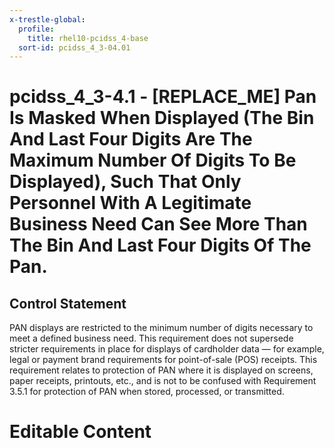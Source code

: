 ```yaml
---
x-trestle-global:
  profile:
    title: rhel10-pcidss_4-base
  sort-id: pcidss_4_3-04.01
---
```


# pcidss_4_3-4.1 - \[REPLACE_ME\] Pan Is Masked When Displayed (The Bin And Last Four Digits Are The Maximum Number Of Digits To Be Displayed), Such That Only Personnel With A Legitimate Business Need Can See More Than The Bin And Last Four Digits Of The Pan.

## Control Statement

PAN displays are restricted to the minimum number of digits necessary to meet a defined
business need. This requirement does not supersede stricter requirements in place for
displays of cardholder data — for example, legal or payment brand requirements for
point-of-sale (POS) receipts. This requirement relates to protection of PAN where it is
displayed on screens, paper receipts, printouts, etc., and is not to be confused with
Requirement 3.5.1 for protection of PAN when stored, processed, or transmitted.

# Editable Content

<!-- Make additions and edits below -->
<!-- The above represents the contents of the control as received by the profile, prior to additions. -->
<!-- If the profile makes additions to the control, they will appear below. -->
<!-- The above markdown may not be edited but you may edit the content below, and/or introduce new additions to be made by the profile. -->
<!-- If there is a yaml header at the top, parameter values may be edited. Use --set-parameters to incorporate the changes during assembly. -->
<!-- The content here will then replace what is in the profile for this control, after running profile-assemble. -->
<!-- The current profile has no added parts for this control, but you may add new ones here. -->
<!-- Each addition must have a heading either of the form ## Control my_addition_name -->
<!-- or ## Part a. (where the a. refers to one of the control statement labels.) -->
<!-- "## Control" parts are new parts added after the statement part. -->
<!-- "## Part" parts are new parts added into the top-level statement part with that label. -->
<!-- Subparts may be added with nested hash levels of the form ### My Subpart Name -->
<!-- underneath the parent ## Control or ## Part being added -->
<!-- See https://oscal-compass.github.io/compliance-trestle/tutorials/ssp_profile_catalog_authoring/ssp_profile_catalog_authoring for guidance. -->
